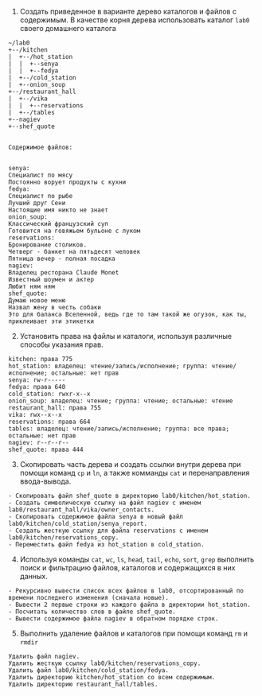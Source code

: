 

1. Создать приведенное в варианте дерево каталогов и файлов с содержимым. В качестве корня дерева использовать каталог `lab0` своего домашнего каталога

```
~/lab0 
+--/kitchen
|  +--/hot_station
|  |  +--senya 
|  |  +--fedya 
|  +--/cold_station 
|  +--onion_soup 
+--/restaurant_hall 
|  +--/vika 
|  |  +--reservations
|  +--/tables 
+--nagiev 
+--shef_quote


Содержимое файлов:


senya:
Специалист по мясу
Постоянно ворует продукты с кухни
fedya:
Специалист по рыбе
Лучший друг Сени
Настоящие имя никто не знает
onion_soup:
Классический французский суп
Готовится на говяжьем бульоне с луком
reservations:
Бронирование столиков.
Четверг - банкет на пятьдесят человек
Пятница вечер - полная посадка
nagiev:
Владелец ресторана Claude Monet
Известный шоумен и актер
Любит ням ням
shef_quote:
Думаю новое меню
Назвал жену в честь собаки
Это для баланса Вселенной, ведь где то там такой же огузок, как ты, приклеивает эти этикетки
```


2. Установить права на файлы и каталоги, используя различные способы указания прав.


```
kitchen: права 775
hot_station: владелец: чтение/запись/исполнение; группа: чтение/исполнение; остальные: нет прав
senya: rw-r-----
fedya: права 640
cold_station: rwxr-x--x
onion_soup: владелец: чтение; группа: чтение; остальные: чтение
restaurant_hall: права 755
vika: rwx--x--x
reservations: права 664
tables: владелец: чтение/запись/исполнение; группа: все права; остальные: нет прав
nagiev: r--r--r--
shef_quote: права 444
```

3. Скопировать часть дерева и создать ссылки внутри дерева при помощи команд `cp` и `ln`, а также комманды `cat` и перенаправления ввода-вывода.


```
- Скопировать файл shef_quote в директорию lab0/kitchen/hot_station.
- Создать символическую ссылку на файл nagiev с именем lab0/restaurant_hall/vika/owner_contacts.
- Скопировать содержимое файла senya в новый файл lab0/kitchen/cold_station/senya_report.
- Создать жесткую ссылку для файла reservations с именем lab0/kitchen/reservations_copy.
- Переместить файл fedya из hot_station в cold_station.
```


4. Используя команды `cat`, `wc`, `ls`, `head`, `tail`, `echo`, `sort`, `grep` выполнить поиск и фильтрацию файлов, каталогов и содержащихся в них данных.


```
- Рекурсивно вывести список всех файлов в lab0, отсортированный по времени последнего изменения (сначала новые).
- Вывести 2 первые строки из каждого файла в директории hot_station.
- Посчитать количество слов в файле shef_quote.
- Вывести содержимое файла nagiev в обратном порядке строк.
```


5. Выполнить удаление файлов и каталогов при помощи команд `rm` и `rmdir`



```
Удалить файл nagiev.
Удалить жесткую ссылку lab0/kitchen/reservations_copy.
Удалить файл lab0/kitchen/cold_station/fedya.
Удалить директорию kitchen/hot_station со всем содержимым.
Удалить директорию restaurant_hall/tables.
```